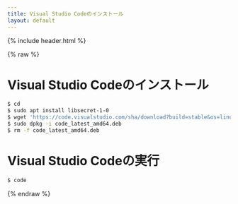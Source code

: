 ```yaml
---
title: Visual Studio Codeのインストール
layout: default
---
```


{% include header.html %}

{% raw %}

# Visual Studio Codeのインストール
```bash
$ cd
$ sudo apt install libsecret-1-0
$ wget 'https://code.visualstudio.com/sha/download?build=stable&os=linux-deb-x64' -O code_latest_amd64.deb
$ sudo dpkg -i code_latest_amd64.deb
$ rm -f code_latest_amd64.deb
```

# Visual Studio Codeの実行
```bash
$ code
```

{% endraw %}

